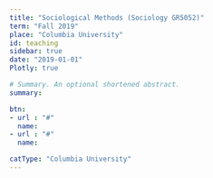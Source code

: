 ```yaml
---
title: "Sociological Methods (Sociology GR5052)"
term: "Fall 2019"
place: "Columbia University"
id: teaching
sidebar: true
date: "2019-01-01"
Plotly: true

# Summary. An optional shortened abstract.
summary: 

btn:
- url : "#"
  name: 
- url : "#"
  name: 

catType: "Columbia University"
---
```


